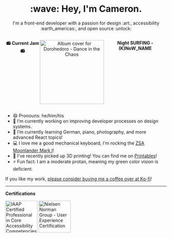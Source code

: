 <h1 align="center">:wave: Hey, I'm Cameron.</h1>
<p align="center">I'm a front-end developer with a passion for design :art:, accessibility :earth_americas:, and open source :unlock:</p>

<div style="width: auto; display: flex; justify-content: center;">
  <p align="center" style="font-weight: bold;">📻 Current Jam 📻</p>
  <p align="center"><img src="https://github.com/cadomac/cadomac/assets/12107773/81c7693b-1ae3-4a1e-af08-dbfb2b518307" height="200px" width="auto" style="display: block;" alt="Album cover for Dorohedoro - Dance in the Chaos" /></p>
  <p align="center" style="font-weight: bold;">Night SURFING - (K)NoW_NAME</p>
</div>

- 😄 Pronouns: he/him/his
- 🎨 I’m currently working on improving developer processes on design systems.
- 🌱 I’m currently learning German, piano, photography, and more advanced React topics!
- 💻 I love me a good mechanical keyboard, I'm rocking the [ZSA Moonlander Mark I](https://www.zsa.io/moonlander/)!
- 🔩 I've recently picked up 3D printing! You can find me on [Printables](https://www.printables.com/@cadomac_1434444)!
- ⚡ Fun fact: I am a moderate protan, meaning my green color vision is deficient.

If you like my work, [please consider buying me a coffee over at Ko-fi](https://ko-fi.com/cadoma)!

------

**Certifications**
<div>
  <img height="100px" width="auto" src="https://github.com/cadomac/cadomac/assets/12107773/49067765-ed67-4b5b-8529-267b2dcd5ff4" alt="IAAP Certified Professional in Core Accessibility Competencies" />
  <img height="100px" width="auto" src="https://github.com/cadomac/cadomac/assets/12107773/16bb00c5-5589-4762-bbdd-579517d17aa4" alt="Nielsen Norman Group - User Experience Certification" />
</div>

<!--
**cadomac/cadomac** is a ✨ _special_ ✨ repository because its `README.md` (this file) appears on your GitHub profile.

Here are some ideas to get you started:

- 🔭 I’m currently working on ...
- 🌱 I’m currently learning ...
- 👯 I’m looking to collaborate on ...
- 🤔 I’m looking for help with ...
- 💬 Ask me about ...
- 📫 How to reach me: ...
- 😄 Pronouns: ...
- ⚡ Fun fact: ...
-->
